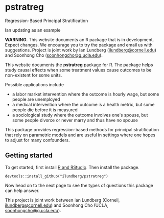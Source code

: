 
# pstratreg

Regression-Based Principal Stratification

Ian updating as an example

**WARNING.** This website documents an R package that is in development. Expect changes. We encourage you to try the package and email us with suggestions. Project is joint work by Ian Lundberg ([ilundberg@cornell.edu](mailto:ilundberg@cornell.edu)) and Soonhong Cho ([soonhongcho@g.ucla.edu](mailto:soonhongcho@g.ucla.edu)).

This website documents the **pstratreg** package for R. The package helps study causal effects when some treatment values cause outcomes to be non-existent for some units.

Possible applications include

- a labor market intervention where the outcome is hourly wage, but some people are unemployed
- a medical intervention where the outcome is a health metric, but some people die before it is measured
- a sociological study where the outcome involves one's spouse, but some people divorce or never marry and thus have no spouse

This package provides regression-based methods for principal stratification that rely on parametric models and are useful in settings where one hopes to adjust for many confounders.

## Getting started

To get started, first install [R and RStudio](https://rstudio-education.github.io/hopr/starting.html). Then install the package.

```{r, eval = F}
devtools::install_github("ilundberg/pstratreg")
```
  
Now head on to the next page to see the types of questions this package can help answer.

This project is joint work between Ian Lundberg (Cornell, [ilundberg@cornell.edu](mailto:ilundberg@cornell.edu)) and Soonhong Cho (UCLA, [soonhongcho@g.ucla.edu](mailto:soonhongcho@g.ucla.edu)).